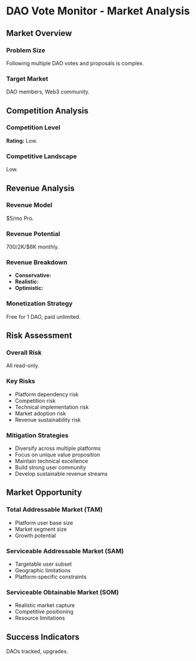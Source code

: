 # DAO Vote Monitor - Market Analysis

## Market Overview

### Problem Size
Following multiple DAO votes and proposals is complex.

### Target Market
DAO members, Web3 community.

## Competition Analysis

### Competition Level
**Rating:** Low.

### Competitive Landscape
Low.

## Revenue Analysis

### Revenue Model
$5/mo Pro.

### Revenue Potential
$700/$2K/$6K monthly.

### Revenue Breakdown
- **Conservative:** 
- **Realistic:** 
- **Optimistic:** 

### Monetization Strategy
Free for 1 DAO, paid unlimited.

## Risk Assessment

### Overall Risk
All read-only.

### Key Risks
- Platform dependency risk
- Competition risk
- Technical implementation risk
- Market adoption risk
- Revenue sustainability risk

### Mitigation Strategies
- Diversify across multiple platforms
- Focus on unique value proposition
- Maintain technical excellence
- Build strong user community
- Develop sustainable revenue streams

## Market Opportunity

### Total Addressable Market (TAM)
- Platform user base size
- Market segment size
- Growth potential

### Serviceable Addressable Market (SAM)
- Targetable user subset
- Geographic limitations
- Platform-specific constraints

### Serviceable Obtainable Market (SOM)
- Realistic market capture
- Competitive positioning
- Resource limitations

## Success Indicators
DAOs tracked, upgrades.
